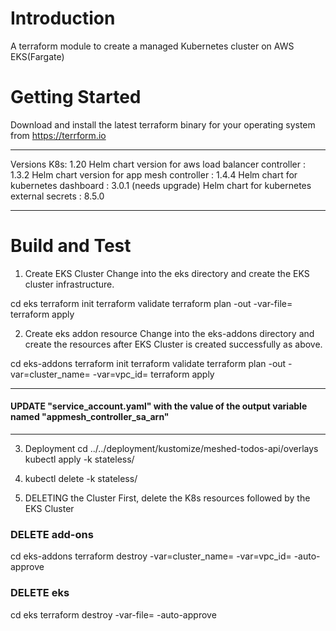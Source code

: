 # Introduction 
A terraform module to create a managed Kubernetes cluster on AWS EKS(Fargate)

# Getting Started
Download and install the latest terraform binary for your operating system from https://terrform.io

*******************************
Versions
K8s: 1.20
Helm chart version for aws load balancer controller : 1.3.2
Helm chart version for app mesh controller : 1.4.4
Helm chart for kubernetes dashboard : 3.0.1 (needs upgrade)
Helm chart for kubernetes external secrets : 8.5.0
*******************************

# Build and Test

1. Create EKS Cluster
Change into the eks directory and create the EKS cluster infrastructure.

cd eks
terraform init
terraform validate
terraform plan -out <FILENAME1> -var-file=<FILENAME>
terraform apply <FILENAME1>

2. Create eks addon resource
Change into the eks-addons directory and create the resources after EKS Cluster is created successfully as above.

cd eks-addons
terraform init
terraform validate
terraform plan -out <FILENAME2> -var=cluster_name=<CLUSTERNAME> -var=vpc_id=<VPCID> 
terraform apply <FILENAME2>

*******************************
####  UPDATE "service_account.yaml" with the value of the output variable named "appmesh_controller_sa_arn" 
*******************************

3. Deployment
cd ../../deployment/kustomize/meshed-todos-api/overlays
kubectl apply -k stateless/

4. kubectl delete -k stateless/

5. DELETING the Cluster
First, delete the K8s resources followed by the EKS Cluster

### DELETE add-ons
cd eks-addons
terraform destroy -var=cluster_name=<CLUSTERNAME> -var=vpc_id=<VPCID> -auto-approve

### DELETE eks
cd eks
terraform destroy -var-file=<FILENAME> -auto-approve
